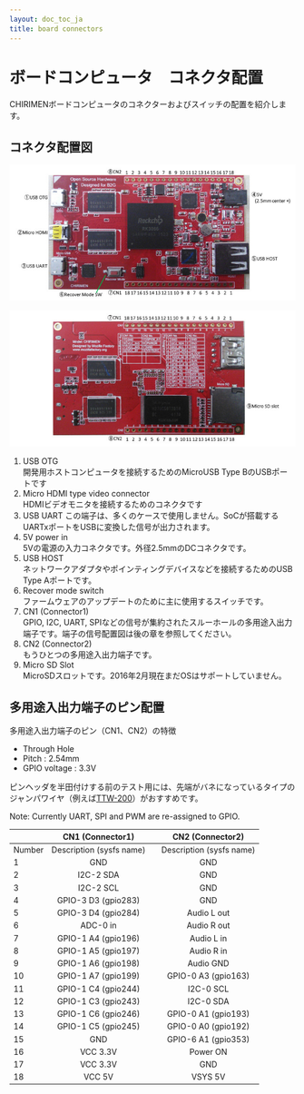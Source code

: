```yaml
---
layout: doc_toc_ja
title: board connectors
---
```

# ボードコンピュータ　コネクタ配置
CHIRIMENボードコンピュータのコネクターおよびスイッチの配置を紹介します。

## コネクタ配置図

![chirimen_board_front](../images/chirimen_board_front.jpg) 

![chirimen_board_back](../images/chirimen_board_back.jpg) 

1. USB OTG  
開発用ホストコンピュータを接続するためのMicroUSB Type BのUSBポートです
1. Micro HDMI type video connector  
HDMIビデオモニタを接続するためのコネクタです
1. USB UART
この端子は、多くのケースで使用しません。SoCが搭載するUARTxポートをUSBに変換した信号が出力されます。
1. 5V power in  
5Vの電源の入力コネクタです。外径2.5mmのDCコネクタです。
1. USB HOST  
ネットワークアダプタやポインティングデバイスなどを接続するためのUSB Type Aポートです。
1. Recover mode switch  
ファームウェアのアップデートのために主に使用するスイッチです。
1. CN1 (Connector1)  
GPIO, I2C, UART, SPIなどの信号が集約されたスルーホールの多用途入出力端子です。端子の信号配置図は後の章を参照してください。
1. CN2  (Connector2)  
もうひとつの多用途入出力端子です。
1. Micro SD Slot  
MicroSDスロットです。2016年2月現在まだOSはサポートしていません。

## 多用途入出力端子のピン配置
多用途入出力端子のピン（CN1、CN2）の特徴
- Through Hole
- Pitch : 2.54mm
- GPIO voltage : 3.3V

ピンヘッダを半田付けする前のテスト用には、先端がバネになっているタイプのジャンパワイヤ（例えば[TTW-200](https://www.amazon.co.jp/%E3%82%B5%E3%83%B3%E3%83%8F%E3%83%A4%E3%83%88-TTW-200-%E3%82%B9%E3%83%AB%E3%83%9B%E3%83%BC%E3%83%AB%E7%94%A8%E3%83%86%E3%82%B9%E3%83%88%E3%83%AF%E3%82%A4%E3%83%A4/dp/B00J7LFHVU)）がおすすめです。

Note: Currently UART, SPI and PWM are re-assigned to GPIO.

||CN1 (Connector1)| |CN2 (Connector2)|
|------------|:--:|:----------:|:----------------:|
|Number|Description (sysfs name)| |Description (sysfs name)
|1|GND| |GND|
|2|I2C-2 SDA| |GND|
|3|I2C-2 SCL| |GND|
|4|GPIO-3 D3 (gpio283)| |GND|
|5|GPIO-3 D4 (gpio284)| |Audio L out|
|6|ADC-0 in| |Audio R out|
|7|GPIO-1 A4 (gpio196)| |Audio L in|
|8|GPIO-1 A5 (gpio197)| |Audio R in|
|9|GPIO-1 A6 (gpio198)| |Audio GND|
|10|GPIO-1 A7 (gpio199)| |GPIO-0 A3 (gpio163)|
|11|GPIO-1 C4 (gpio244)| |I2C-0 SCL|
|12|GPIO-1 C3 (gpio243)| |I2C-0 SDA|
|13|GPIO-1 C6 (gpio246)| |GPIO-0 A1 (gpio193)|
|14|GPIO-1 C5 (gpio245)| |GPIO-0 A0 (gpio192)|
|15|GND| |GPIO-6 A1 (gpio353)|
|16|VCC 3.3V| |Power ON|
|17|VCC 3.3V| |GND|
|18|VCC 5V| |VSYS 5V|


<!-- (ORIGINAL) 
||CN1 (Connector1)| |CN2 (Connector2)|
|------------|:--:|:----------:|:----------------:|
|Number|Description| |Description
|1|GND| |GND|
|2|I2C-2 SDA| |GND|
|3|I2C-2 SCL| |GND|
|4|UART-3 RX| |GND|
|5|UART-3 TX| |Audio L out|
|6|ADC-0 in| |Audio R out|
|7|SPI-0 CS| |Audio L in|
|8|SPI-0 CLK| |Audio R in|
|9|SPI-0 RX| |Audio GND|
|10|SPI-0 TX| |PWM-0|
|11|SPI-1 CS| |I2C-0 SCL|
|12|SPI-1 CLK| |I2C-0 SDA|
|13|SPI-1 RX| |UART-0 TX|
|14|SPI-1 TX| |UART-0 RX|
|15|GND| |GPIO-6 A1|
|16|VCC 3.3V| |Power ON|
|17|VCC 3.3V| |GND|
|18|VCC 5V| |VSYS 5V|
-->
